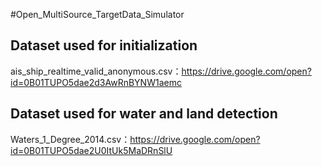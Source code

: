 #Open_MultiSource_TargetData_Simulator
## Dataset used for initialization  
ais_ship_realtime_valid_anonymous.csv：https://drive.google.com/open?id=0B01TUPO5dae2d3AwRnBYNW1aemc  
## Dataset used for water and land detection  
Waters_1_Degree_2014.csv：https://drive.google.com/open?id=0B01TUPO5dae2U0ItUk5MaDRnSlU  